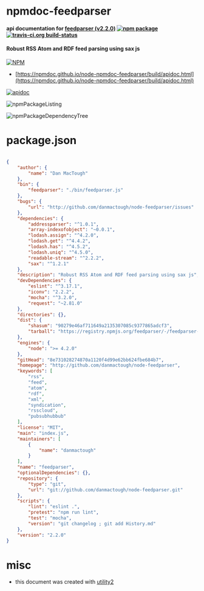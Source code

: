 # npmdoc-feedparser

#### api documentation for  [feedparser (v2.2.0)](http://github.com/danmactough/node-feedparser)  [![npm package](https://img.shields.io/npm/v/npmdoc-feedparser.svg?style=flat-square)](https://www.npmjs.org/package/npmdoc-feedparser) [![travis-ci.org build-status](https://api.travis-ci.org/npmdoc/node-npmdoc-feedparser.svg)](https://travis-ci.org/npmdoc/node-npmdoc-feedparser)

#### Robust RSS Atom and RDF feed parsing using sax js

[![NPM](https://nodei.co/npm/feedparser.png?downloads=true&downloadRank=true&stars=true)](https://www.npmjs.com/package/feedparser)

- [https://npmdoc.github.io/node-npmdoc-feedparser/build/apidoc.html](https://npmdoc.github.io/node-npmdoc-feedparser/build/apidoc.html)

[![apidoc](https://npmdoc.github.io/node-npmdoc-feedparser/build/screenCapture.buildCi.browser.%252Ftmp%252Fbuild%252Fapidoc.html.png)](https://npmdoc.github.io/node-npmdoc-feedparser/build/apidoc.html)

![npmPackageListing](https://npmdoc.github.io/node-npmdoc-feedparser/build/screenCapture.npmPackageListing.svg)

![npmPackageDependencyTree](https://npmdoc.github.io/node-npmdoc-feedparser/build/screenCapture.npmPackageDependencyTree.svg)



# package.json

```json

{
    "author": {
        "name": "Dan MacTough"
    },
    "bin": {
        "feedparser": "./bin/feedparser.js"
    },
    "bugs": {
        "url": "http://github.com/danmactough/node-feedparser/issues"
    },
    "dependencies": {
        "addressparser": "^1.0.1",
        "array-indexofobject": "~0.0.1",
        "lodash.assign": "^4.2.0",
        "lodash.get": "^4.4.2",
        "lodash.has": "^4.5.2",
        "lodash.uniq": "^4.5.0",
        "readable-stream": "^2.2.2",
        "sax": "^1.2.1"
    },
    "description": "Robust RSS Atom and RDF feed parsing using sax js",
    "devDependencies": {
        "eslint": "^3.17.1",
        "iconv": "2.2.2",
        "mocha": "^3.2.0",
        "request": "~2.81.0"
    },
    "directories": {},
    "dist": {
        "shasum": "90279e46af711649a2135307085c9377865adcf3",
        "tarball": "https://registry.npmjs.org/feedparser/-/feedparser-2.2.0.tgz"
    },
    "engines": {
        "node": ">= 4.2.0"
    },
    "gitHead": "8e731028274870a1120f4d99e62bb624fbe684b7",
    "homepage": "http://github.com/danmactough/node-feedparser",
    "keywords": [
        "rss",
        "feed",
        "atom",
        "rdf",
        "xml",
        "syndication",
        "rsscloud",
        "pubsubhubbub"
    ],
    "license": "MIT",
    "main": "index.js",
    "maintainers": [
        {
            "name": "danmactough"
        }
    ],
    "name": "feedparser",
    "optionalDependencies": {},
    "repository": {
        "type": "git",
        "url": "git://github.com/danmactough/node-feedparser.git"
    },
    "scripts": {
        "lint": "eslint .",
        "pretest": "npm run lint",
        "test": "mocha",
        "version": "git changelog ; git add History.md"
    },
    "version": "2.2.0"
}
```



# misc
- this document was created with [utility2](https://github.com/kaizhu256/node-utility2)
